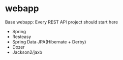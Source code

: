 # webapp
Base webapp: 
Every REST API project should start here  
- Spring 
- Resteasy
- Spring Data JPA(Hibernate + Derby)
- Dozer
- Jackson2/jaxb